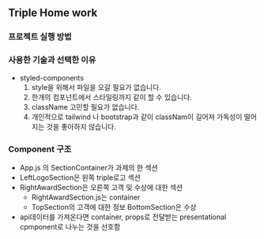 ## Triple Home work

> 
### 프로젝트 실행 방법
[deploy]:https://triple-homework.vercel.app

### 사용한 기술과 선택한 이유
- styled-components
  1. style을 위해서 파일을 오갈 필요가 없습니다.
  2. 한개의 컴포넌트에서 스타일링까지 같이 할 수 있습니다. 
  3. className 고민할 필요가 없습니다. 
  4. 개인적으로 tailwind 나 bootstrap과 같이 classNam이 길어져 가독성이 떨어지는 것을 좋아하지 않습니다.

### Component 구조 
- App.js 의 SectionContainer가 과제의 한 섹션
- LeftLogoSection은 왼쪽 triple로고 섹션
- RightAwardSection은 오른쪽 고객 및 수상에 대한 섹션
  - RightAwardSection.js는 container
  - TopSection의 고객에 대한 정보 BottomSection은 수상
- api데이터를 가져온다면 container, props로 전달받는 presentational cpmponent로 나누는 것을 선호함
